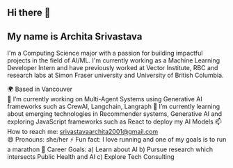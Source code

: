 ## Hi there 👋

## My name is Archita Srivastava

I'm a Computing Science major with a passion for building impactful projects in the field of AI/ML. I'm currently working as a Machine Learning Developer Intern and have previously worked at Vector Institute, RBC and research labs at Simon Fraser university and University of British Columbia.

🌍 Based in Vancouver  
🔭 I’m currently working on Multi-Agent Systems using Generative AI frameworks such as CrewAI, Langchain, Langraph
🌱 I’m currently learning about emerging technologies in Recommender systems, Generative AI and exploring JavaScript frameworks such as React to deploy my AI Models
📫 How to reach me: [srivastavaarchita2001@gmail.com](mailto:srivastavaarchita2001@gmail.com)  
😄 Pronouns: she/her
⚡ Fun fact: I love running and one of my goals is to run a marathon
🧠 Career Goals: a) Learn about AI b) Pursue research which intersects Public Health and AI c) Explore Tech Consulting  
